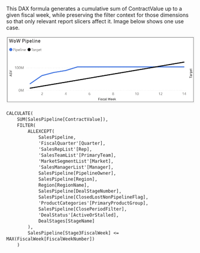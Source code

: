 This DAX formula generates a cumulative sum of ContractValue up to a given fiscal week, while preserving the filter context for those dimensions so that only relevant report slicers affect it. 
Image below shows one use case.


![My Image](images/WoWPipelinevsTarget.png)


```dax
CALCULATE(
    SUM(SalesPipeline[ContractValue]),
    FILTER(
        ALLEXCEPT(
            SalesPipeline, 
            'FiscalQuarter'[Quarter], 
            'SalesRepList'[Rep], 
            'SalesTeamList'[PrimaryTeam], 
            'MarketSegmentList'[Market], 
            'SalesManagerList'[Manager],
            SalesPipeline[PipelineOwner],
            SalesPipeline[Region],
            Region[RegionName],
            SalesPipeline[DealStageNumber],
            SalesPipeline[ClosedLostNonPipelineFlag],
            'ProductCategories'[PrimaryProductGroup],
            SalesPipeline[ClosePeriodFilter],
            'DealStatus'[ActiveOrStalled],
            DealStages[StageName]
        ),
        SalesPipeline[Stage3FiscalWeek] <= MAX(FiscalWeek[FiscalWeekNumber])
    )


